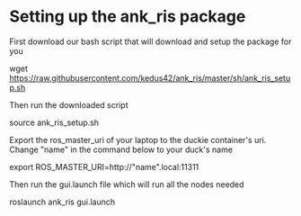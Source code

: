 # Setting up the ank_ris package
First download our bash script that will download and setup the package for you

wget https://raw.githubusercontent.com/kedus42/ank_ris/master/sh/ank_ris_setup.sh

Then run the downloaded script

source ank_ris_setup.sh

Export the ros_master_uri of your laptop to the duckie container's uri. Change "name" in the command below to your duck's name

export ROS_MASTER_URI=http://"name".local:11311

Then run the gui.launch file which will run all the nodes needed

roslaunch ank_ris gui.launch
